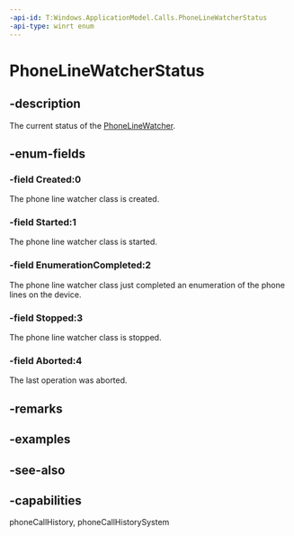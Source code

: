 ```yaml
---
-api-id: T:Windows.ApplicationModel.Calls.PhoneLineWatcherStatus
-api-type: winrt enum
---
```


<!-- Enumeration syntax
public enum Windows.ApplicationModel.Calls.PhoneLineWatcherStatus : int
-->

# PhoneLineWatcherStatus

## -description
The current status of the [PhoneLineWatcher](phonelinewatcher.md).

## -enum-fields
### -field Created:0
The phone line watcher class is created.

### -field Started:1
The phone line watcher class is started.

### -field EnumerationCompleted:2
The phone line watcher class just completed an enumeration of the phone lines on the device.

### -field Stopped:3
The phone line watcher class is stopped.

### -field Aborted:4
The last operation was aborted.


## -remarks

## -examples

## -see-also
## -capabilities
phoneCallHistory, phoneCallHistorySystem
